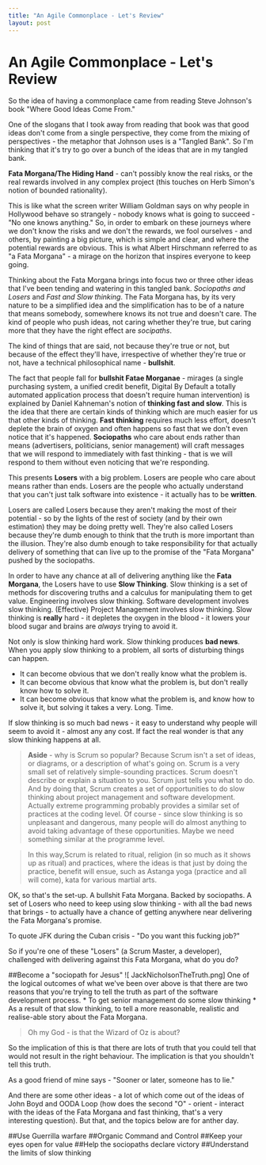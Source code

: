 ```yaml
---
title: "An Agile Commonplace - Let's Review"
layout: post 
---
```



# An Agile Commonplace - Let's Review

So the idea of having a commonplace came from reading Steve Johnson's book "Where Good Ideas Come From."

One of the slogans that I took away from reading that book was that good ideas don't come from a single perspective, they come from the mixing of perspectives - the metaphor that Johnson uses is a "Tangled Bank".  So I'm thinking that it's try to go over a bunch of the ideas that are in my tangled bank.

**Fata Morgana/The Hiding Hand** - can't possibly know the real risks, or the real rewards involved in any complex project (this touches on Herb Simon's notion of bounded rationality). 

This is like what the screen writer William Goldman says on why people in Hollywood behave so strangely - nobody knows what is going to succeed - "No one knows anything." So, in order to embark on these journeys where we don't know the risks and we don't the rewards, we fool ourselves - and others, by painting a big picture, which is simple and clear, and where the potential rewards are obvious. This is what Albert Hirschmann referred to as "a Fata Morgana" - a mirage on the horizon that inspires everyone to keep going.

Thinking about the Fata Morgana brings into focus two or three other ideas that I've been tending and watering in this tangled bank. *Sociopaths and Losers* and *Fast and Slow thinking*.  The Fata Morgana has, by its very nature to be a simplified idea and the simplification has to be of a nature that means somebody, somewhere knows its not true and doesn't care. The kind of people who push ideas, not caring whether they're true, but caring more that they have the right effect are *socipaths*.

The kind of things that are said, not because they're true or not, but because of the effect they'll have, irrespective of whether they're true or not, have a technical philosophical name - **bullshit**.

The fact that people fall for **bullshit Fatae Morganae** - mirages (a single purchasing system, a unified credit benefit, Digital By Default a totally automated application process that doesn't require human intervention) is explained by Daniel Kahneman's notion of **thinking fast and slow**. This is the idea that there are certain kinds of thinking which are much easier for us that other kinds of thinking. **Fast thinking** requires much less effort, doesn't deplete the brain of oxygen and often happens so fast that we don't even notice that it's happened. **Sociopaths** who care about ends rather than means (advertisers, politicians, senior management) will craft messages that we will respond to immediately with fast thinking - that is we will respond to them without even noticing that we're responding.

This presents **Losers** with a big problem. Losers are people who care about means rather than ends.  Losers are the people who actually understand that you can't just talk software into existence - it actually has to be **written**.

Losers are called Losers because they aren't making the most of their potential - so by the lights of the rest of society (and by their own estimation) they may be doing pretty well. They're also called Losers because they're dumb enough to think that the truth is more important than the illusion. They're also dumb enough to take responsibility for that actually delivery of something that can live up to the promise of the "Fata Morgana" pushed by the sociopaths.

In order to have any chance at all of delivering anything like the **Fata Morgana**, the Losers have to use **Slow Thinking**. Slow thinking is a set of methods for discovering truths and a calculus for manipulating them to get value. Engineering involves slow thinking.  Software development involves slow thinking. (Effective) Project Management involves slow thinking.  Slow thinking is **really** hard - it depletes the oxygen in the blood - it lowers your blood sugar and brains are *always* trying to avoid it.

Not only is slow thinking hard work.  Slow thinking produces **bad news**. When you apply slow thinking to a problem, all sorts of disturbing things can happen.

* It can become obvious that we don't really know what the problem is.
* It can become obvious that know what the problem is, but don't really know how to solve it.
* It can become obvious that know what the problem is, and know how to solve it, but solving it takes a very. Long. Time.

If slow thinking is so much bad news - it easy to understand why people will seem to avoid it - almost any any cost.  If fact the real wonder is that any slow thinking happens at all.

> **Aside** - why is Scrum so popular? Because Scrum isn't a set of ideas, or diagrams, or a description of what's going on. Scrum is a very small set of relatively simple-sounding practices. Scrum doesn't describe or explain a situation to you. Scrum just tells you what to do.  And by doing that, Scrum creates a set of opportunities to do slow thinking about project management and software development.  Actually extreme programming probably provides a similar set of practices at the coding level. Of course - since slow thinking is so unpleasant and dangerous, many people will do almost anything to avoid taking advantage of these opportunities.  Maybe we need something similar at the programme level.

>In this way,Scrum is related to ritual, religion (in so much as it shows up as ritual) and practices, where the ideas is that just by doing the practice, benefit will ensue, such as Astanga yoga (practice and all will come), kata for various martial arts. 

OK, so that's the set-up.  A bullshit Fata Morgana.  Backed by sociopaths. A set of Losers who need to keep using slow thinking - with all the bad news that brings - to actually have a chance of getting anywhere near delivering the Fata Morgana's promise.

To quote JFK during the Cuban crisis - "Do you want this fucking job?"

So if you're one of these "Losers" (a Scrum Master, a developer), challenged with delivering against this Fata Morgana, what do you do?

##Become a "sociopath for Jesus"
   ![ JackNicholsonTheTruth.png]
One of the logical outcomes of what we've been over above is that there are two reasons that you're trying to tell the truth as part of the software development process.
	* To get senior management do some slow thinking
	* As a result of that slow thinking, to tell a more reasonable, realistic and realise-able story about the Fata Morgana.

>Oh my God - is that the Wizard of Oz is about?

So the implication of this is that there are lots of truth that you could tell that would not result in the right behaviour.  The implication is that you shouldn't tell this truth.

As a good friend of mine says - "Sooner or later, someone has to lie."

And there are some other ideas - a lot of which come out of the ideas of John Boyd and OODA Loop (how does the second "O" - orient - interact with the ideas of the Fata Morgana and fast thinking, that's a very interesting question). But that, and the topics below are for anther day.

##Use Guerrilla warfare
##Organic Command and Control
##Keep your eyes open for value
##Help the sociopaths declare victory
##Understand the limits of slow thinking
